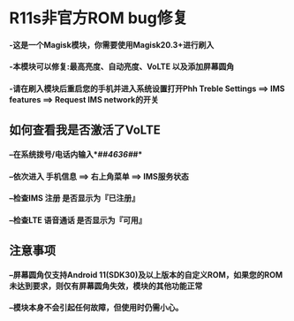 # R11s非官方ROM bug修复
#### -这是一个Magisk模块，你需要使用Magisk20.3+进行刷入
#### -本模块可以修复:最高亮度、自动亮度、VoLTE 以及添加屏幕圆角
#### -请在刷入模块后重启您的手机并进入系统设置打开Phh Treble Settings ==> IMS features ==> Request IMS network的开关

## 如何查看我是否激活了VoLTE
#### –在系统拨号/电话内输入*#*#4636#*#*
#### –依次进入 手机信息 ==> 右上角菜单 ==> IMS服务状态
#### –检查IMS 注册 是否显示为『已注册』
#### –检查LTE 语音通话 是否显示为『可用』

## 注意事项
#### –屏幕圆角仅支持Android 11(SDK30)及以上版本的自定义ROM，如果您的ROM未达到要求，则仅有屏幕圆角失效，模块的其他功能正常
#### –模块本身不会引起任何故障，但使用时仍需小心。
